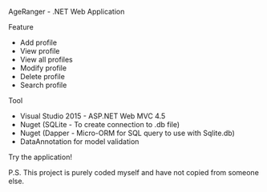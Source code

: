 AgeRanger - .NET Web Application

Feature
- Add profile
- View profile
- View all profiles
- Modify profile
- Delete profile
- Search profile

Tool
- Visual Studio 2015 - ASP.NET Web MVC 4.5
- Nuget (SQLite - To create connection to .db file)
- Nuget (Dapper - Micro-ORM for SQL query to use with Sqlite.db)
- DataAnnotation for model validation

Try the application!

P.S.
This project is purely coded myself and have not copied from someone else.
